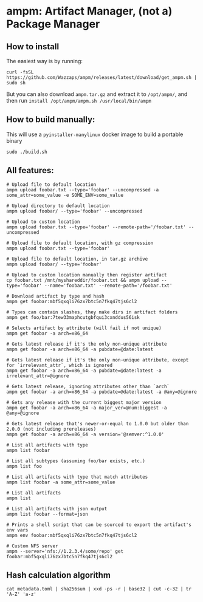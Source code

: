 # ampm: Artifact Manager, (not a) Package Manager

## How to install

The easiest way is by running:
```shell
curl -fsSL https://github.com/Wazzaps/ampm/releases/latest/download/get_ampm.sh | sudo sh
```
But you can also download `ampm.tar.gz` and extract it to `/opt/ampm/`, and then run `install /opt/ampm/ampm.sh /usr/local/bin/ampm`

## How to build manually:

This will use a `pyinstaller-manylinux` docker image to build a portable binary

```shell
sudo ./build.sh
```

## All features:

```shell
# Upload file to default location
ampm upload foobar.txt --type='foobar' --uncompressed -a some_attr=some_value -e SOME_ENV=some_value

# Upload directory to default location
ampm upload foobar/ --type='foobar' --uncompressed

# Upload to custom location
ampm upload foobar.txt --type='foobar' --remote-path='/foobar.txt' --uncompressed

# Upload file to default location, with gz compression
ampm upload foobar.txt --type='foobar'

# Upload file to default location, in tar.gz archive
ampm upload foobar/ --type='foobar'

# Upload to custom location manually then register artifact
cp foobar.txt /mnt/myshareddir/foobar.txt && ampm upload --type='foobar' --name='foobar.txt' --remote-path='/foobar.txt'

# Download artifact by type and hash
ampm get foobar:mbf5qxqli76zx7btc5n7fkq47tjs6cl2

# Types can contain slashes, they make dirs in artifact folders
ampm get foo/bar:7tew33maphcutgbfqui3cxnddus56isk

# Selects artifact by attribute (will fail if not unique)
ampm get foobar -a arch=x86_64

# Gets latest release if it's the only non-unique attribute
ampm get foobar -a arch=x86_64 -a pubdate=@date:latest

# Gets latest release if it's the only non-unique attribute, except for `irrelevant_attr`, which is ignored
ampm get foobar -a arch=x86_64 -a pubdate=@date:latest -a irrelevant_attr=@ignore

# Gets latest release, ignoring attributes other than `arch`
ampm get foobar -a arch=x86_64 -a pubdate=@date:latest -a @any=@ignore

# Gets any release with the current biggest major version
ampm get foobar -a arch=x86_64 -a major_ver=@num:biggest -a @any=@ignore

# Gets latest release that's newer-or-equal to 1.0.0 but older than 2.0.0 (not including prereleases)
ampm get foobar -a arch=x86_64 -a version='@semver:^1.0.0'

# List all artifacts with type
ampm list foobar

# List all subtypes (assuming foo/bar exists, etc.)
ampm list foo

# List all artifacts with type that match attributes
ampm list foobar -a some_attr=some_value

# List all artifacts
ampm list

# List all artifacts with json output
ampm list foobar --format=json

# Prints a shell script that can be sourced to export the artifact's env vars
ampm env foobar:mbf5qxqli76zx7btc5n7fkq47tjs6cl2

# Custom NFS server
ampm --server='nfs://1.2.3.4/some/repo' get foobar:mbf5qxqli76zx7btc5n7fkq47tjs6cl2
```

## Hash calculation algorithm

`cat metadata.toml | sha256sum | xxd -ps -r | base32 | cut -c-32 | tr 'A-Z' 'a-z'`